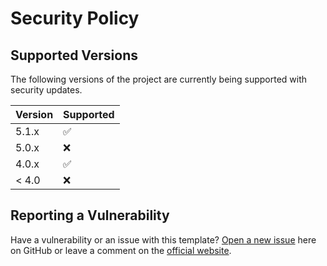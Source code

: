 # Security Policy

## Supported Versions

The following versions of the project are currently being supported with security updates.

| Version | Supported          |
| ------- | ------------------ |
| 5.1.x   | :white_check_mark: |
| 5.0.x   | :x:                |
| 4.0.x   | :white_check_mark: |
| < 4.0   | :x:                |

## Reporting a Vulnerability

Have a vulnerability or an issue with this template? [Open a new issue](https://github.com/codexgq/domain-for-sale-free-theme/issues) here on GitHub or leave a comment on the [official website](https://codex.gq/#contact).
